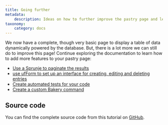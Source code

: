 ```yaml
---
title: Going further
metadata:
    description: Ideas on how to further improve the pastry page and learn more about UserFrosting!
taxonomy:
    category: docs
---
```


We now have a complete, though very basic page to display a table of data dynamically powered by the database. But, there is a lot more we can still do to improve this page! Continue exploring the documentation to learn how to add more features to your pastry page:

- [Use a Sprunje to paginate the results](/database/data-sprunjing)
- [use ufForm to set up an interface for creating, editing and deleting entries](/client-side-code/components/forms)
- [Create automated tests for your code](/advanced/automated-tests)
- [Create a custom Bakery command](/cli/custom-commands)

## Source code

You can find the complete source code from this tutorial on [GitHub](https://github.com/userfrosting/pastries).
